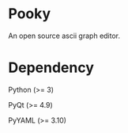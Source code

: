 Pooky
=====

An open source ascii graph editor.

Dependency
=====

Python (>= 3)

PyQt (>= 4.9)

PyYAML (>= 3.10)

